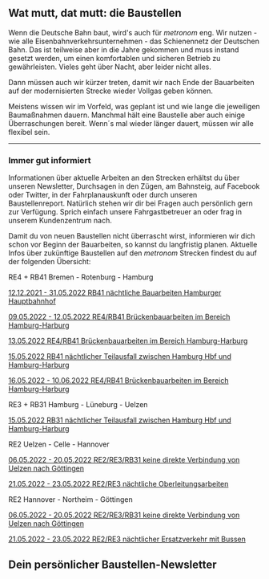 Wat mutt, dat mutt: die Baustellen
----------

Wenn die Deutsche Bahn baut, wird's auch für *metronom* eng.
Wir nutzen - wie alle Eisenbahnverkehrsunternehmen - das Schienennetz der Deutschen Bahn. Das ist teilweise aber in die Jahre gekommen und muss instand gesetzt werden, um einen komfortablen und sicheren Betrieb zu gewährleisten. Vieles geht über Nacht, aber leider nicht alles.

Dann müssen auch wir kürzer treten, damit wir nach Ende der Bauarbeiten auf der modernisierten Strecke wieder Vollgas geben können.

Meistens wissen wir im Vorfeld, was geplant ist und wie lange die jeweiligen Baumaßnahmen dauern. Manchmal hält eine Baustelle aber auch einige Überraschungen bereit. Wenn´s mal wieder länger dauert, müssen wir alle flexibel sein.

---

### Immer gut informiert ###

Informationen über aktuelle Arbeiten an den Strecken erhältst du über unseren Newsletter, Durchsagen in den Zügen, am Bahnsteig, auf Facebook oder Twitter, in der Fahrplanauskunft oder durch unseren Baustellenreport. Natürlich stehen wir dir bei Fragen auch persönlich gern zur Verfügung. Sprich einfach unsere Fahrgastbetreuer an oder frag in unserem Kundenzentrum nach.

Damit du von neuen Baustellen nicht überrascht wirst, informieren wir dich schon vor Beginn der Bauarbeiten, so kannst du langfristig planen. Aktuelle Infos über zukünftige Baustellen auf den *metronom* Strecken findest du auf der folgenden Übersicht:

RE4 + RB41 Bremen - Rotenburg - Hamburg

[12.12.2021 - 31.05.2022 RB41 nächtliche Bauarbeiten Hamburger Hauptbahnhof](https://www.der-metronom.de/baustellen/rb41-naechtliche-bauarbeiten-hamburger-hauptbahnhof/)

[09.05.2022 - 12.05.2022 RE4/RB41 Brückenbauarbeiten im Bereich Hamburg-Harburg](https://www.der-metronom.de/baustellen/re4-rb41-brueckenbauarbeiten-im-bereich-hamburg-harburg/)

[13.05.2022 RE4/RB41 Brückenbauarbeiten im Bereich Hamburg-Harburg](https://www.der-metronom.de/baustellen/re4-rb41-brueckenbauarbeiten-im-bereich-hamburg-harburg-2/)

[15.05.2022 RB41 nächtlicher Teilausfall zwischen Hamburg Hbf und Hamburg-Harburg](https://www.der-metronom.de/baustellen/rb41-naechtlicher-teilausfall-zwischen-hamburg-hbf-und-hamburg-harburg-2/)

[16.05.2022 - 10.06.2022 RE4/RB41 Brückenbauarbeiten im Bereich Hamburg-Harburg](https://www.der-metronom.de/baustellen/re4-rb41-brueckenbauarbeiten-im-bereich-hamburg-harburg-3/)

RE3 + RB31 Hamburg - Lüneburg - Uelzen

[15.05.2022 RB31 nächtlicher Teilausfall zwischen Hamburg Hbf und Hamburg-Harburg](https://www.der-metronom.de/baustellen/rb31-naechtlicher-teilausfall-zwischen-hamburg-hbf-und-hamburg-harburg/)

RE2 Uelzen - Celle - Hannover

[06.05.2022 - 20.05.2022 RE2/RE3/RB31 keine direkte Verbindung von Uelzen nach Göttingen](https://www.der-metronom.de/baustellen/re2-re3-rb31-keine-direkte-verbindung-von-uelzen-nach-goettingen-nn/)

[21.05.2022 - 23.05.2022 RE2/RE3 nächtliche Oberleitungsarbeiten](https://www.der-metronom.de/baustellen/re2-re3-naechtliche-oberleitungsarbeiten/)

RE2 Hannover - Northeim - Göttingen

[06.05.2022 - 20.05.2022 RE2/RE3/RB31 keine direkte Verbindung von Uelzen nach Göttingen](https://www.der-metronom.de/baustellen/re2-re3-rb31-keine-direkte-verbindung-von-uelzen-nach-goettingen-2/)

[21.05.2022 - 23.05.2022 RE2/RE3 nächtlicher Ersatzverkehr mit Bussen](https://www.der-metronom.de/baustellen/re2-re3-naechtlicher-ersatzverkehr-mit-bussen/)

Dein persönlicher Baustellen-Newsletter
----------
